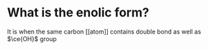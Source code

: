 # What is the enolic form?
It is when the same carbon [[atom]] contains double bond as well as $\ce{OH}$ group